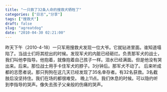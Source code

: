 ```yaml
---
title: "一只救了32条人命的搜救犬牺牲了"
categories: ["日志","分享"]
tags: ["搜救犬"]
draft: false
slug: "agreatdog"
date: "2010-04-30 02:21:00"
---
```


<p>昨天下午（2010-4-18）一只军用搜救犬发现一位大爷。它就钻进里面。谁知道塌陷了。当战士们将其挖出的时候。发现军犬的内脏已经砸烂。负责那军犬的战士，我们叫他李指导。他抱着，就像抱着自己孩子一样。泪水已经满面。但是他没有哭出来。后来。那位战士用手卡住军犬的脖子。3分钟后。那军犬不动了。 后来听成都的志愿者说。那只狗狗在这几天已经发现了35名幸存者。有32名获救。3名截肢后没坚持住。我们在场的都很难受。 晚上11点。我们休息的时候。可以隐约听到李指导的哭声。像失去孩子父亲般的伤痛的哭声。</p>
